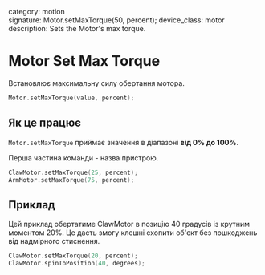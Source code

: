 category: motion  
signature: Motor.setMaxTorque(50, percent);
device_class: motor  
description: Sets the Motor's max torque.  

# Motor Set Max Torque

Встановлює максимальну силу обертання мотора.

```cpp
Motor.setMaxTorque(value, percent);
```

## Як це працює

`Motor.setMaxTorque` приймає значення в діапазоні **від 0% до 100%**.

Перша частина команди - назва пристрою.

```cpp
ClawMotor.setMaxTorque(25, percent);
ArmMotor.setMaxTorque(75, percent);
```

## Приклад

Цей приклад обертатиме ClawMotor в позицію 40 градусів із крутним моментом 20%. Це дасть змогу клешні схопити об'єкт без пошкоджень від надмірного стиснення.

```cpp
ClawMotor.setMaxTorque(20, percent);
ClawMotor.spinToPosition(40, degrees);
```

<advanced>
</advanced>
